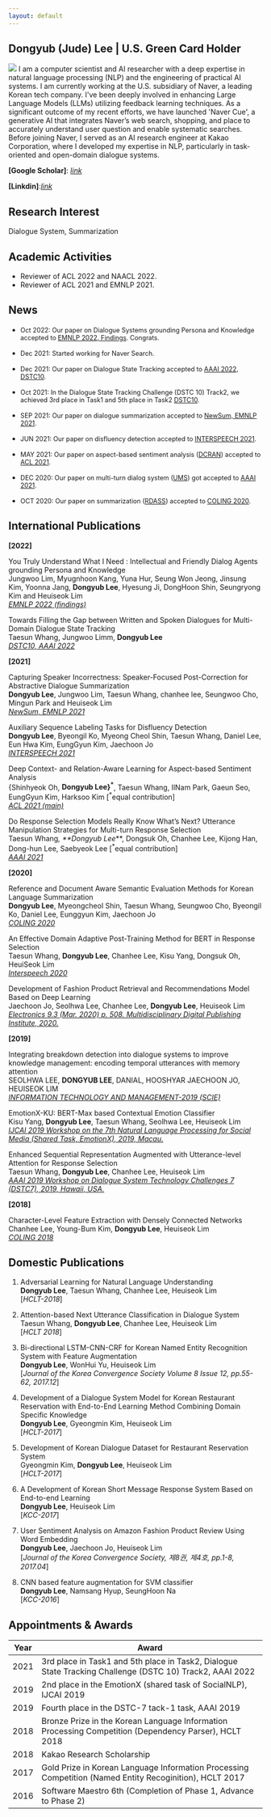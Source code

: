```yaml
---
layout: default
---
```


## Dongyub (Jude) Lee | U.S. Green Card Holder

<img class="profile-picture" src="profile.jpg">
I am a computer scientist and AI researcher with a deep expertise in natural language processing (NLP) and the engineering of practical AI systems. I am currently working at the U.S. subsidiary of Naver, a leading Korean tech company. I've been deeply involved in enhancing Large Language Models (LLMs) utilizing feedback learning techniques. As a significant outcome of my recent efforts, we have launched 'Naver Cue', a generative AI that integrates Naver’s web search, shopping, and place to accurately understand user question and enable systematic searches. Before joining Naver, I served as an AI research engineer at Kakao Corporation, where I developed my expertise in NLP, particularly in task-oriented and open-domain dialogue systems.

**[Google Scholar]**: [*link*](https://scholar.google.com/citations?user=Pz8yVqYAAAAJ&hl=en)

**[Linkdin]**:[*link*](https://www.linkedin.com/in/dongyub-lee-56a65810a/)

## Research Interest
Dialogue System, Summarization

## Academic Activities
- Reviewer of ACL 2022 and NAACL 2022.
- Reviewer of ACL 2021 and EMNLP 2021.

## News

* <span style = "font-size:0.9em">Oct 2022: Our paper on Dialogue Systems grounding Persona and Knowledge accepted to [EMNLP 2022, Findings](https://2022.emnlp.org/). Congrats.<br></span>


* <span style = "font-size:0.9em">Dec 2021: Started working for Naver Search. <br></span>


* <span style = "font-size:0.9em">Dec 2021: Our paper on Dialogue State Tracking accepted to [AAAI 2022, DSTC10](https://dstc10.dstc.community/home).<br></span>

* <span style = "font-size:0.9em">Oct 2021: In the Dialogue State Tracking Challenge (DSTC 10) Track2, we achieved 3rd place in Task1 and 5th place in Task2 [DSTC10](https://dstc10.dstc.community/home).<br></span>
* <span style = "font-size:0.9em">SEP 2021: Our paper on dialogue summarization accepted to [NewSum, EMNLP 2021](https://aclanthology.org/2021.newsum-1.8/).<br></span>
* <span style = "font-size:0.9em">JUN 2021: Our paper on disfluency detection accepted to [INTERSPEECH 2021](https://www.interspeech2021.org/).<br></span>
* <span style = "font-size:0.9em">MAY 2021: Our paper on aspect-based sentiment analysis ([DCRAN](https://aclanthology.org/2021.acl-short.63.pdf)) accepted to [ACL 2021](https://2021.aclweb.org/).<br></span>
* <span style = "font-size:0.9em">DEC 2020: Our paper on multi-turn dialog system ([UMS](https://arxiv.org/pdf/2009.04703.pdf)) got accepted to [AAAI 2021](https://aaai.org/Conferences/AAAI-21/).<br></span>
* <span style = "font-size:0.9em">OCT 2020: Our paper on summarization ([RDASS](https://www.aclweb.org/anthology/2020.coling-main.491.pdf)) accepted to [COLING 2020](https://coling2020.org/).<br></span>
<!--* <span style = "font-size:0.9em">JUL 2020: Our paper on multi-turn dialog system got accepted to [INTERSPEECH 2020](http://www.interspeech2020.org/).<br></span>-->
<!--* <span style = "font-size:0.9em">AUG 2019: Our system ranked 2nd place at [EmotionX](https://sites.google.com/view/emotionx2019/) (shared task of [SocialNLP@IJCAI2019](https://sites.google.com/site/socialnlp2019/)).<br></span>-->

## International Publications

**[2022]**

You Truly Understand What I Need : Intellectual and Friendly Dialog Agents grounding Persona and Knowledge <br>
Jungwoo Lim, Myugnhoon Kang, Yuna Hur, Seung Won Jeong, Jinsung Kim, Yoonna Jang, **Dongyub Lee**, Hyesung Ji, DongHoon Shin, Seungryong Kim and Heuiseok Lim <br>
[*EMNLP 2022 (findings)*](https://2022.emnlp.org/)

Towards Filling the Gap between Written and Spoken Dialogues for Multi-Domain Dialogue State Tracking <br>
Taesun Whang, Jungwoo Limm, **Dongyub Lee** <br>
[*DSTC10, AAAI 2022*](https://aaai.org/Conferences/AAAI-22/)

**[2021]**

Capturing Speaker Incorrectness: Speaker-Focused Post-Correction for Abstractive Dialogue Summarization <br>
**Dongyub Lee**, Jungwoo Lim, Taesun Whang, chanhee lee, Seungwoo Cho, Mingun Park and Heuiseok Lim <br>
[*NewSum, EMNLP 2021*](https://aclanthology.org/2021.newsum-1.8/)


Auxiliary Sequence Labeling Tasks for Disfluency Detection <br>
**Dongyub Lee**, Byeongil Ko, Myeong Cheol Shin, Taesun Whang, Daniel Lee, Eun Hwa Kim, EungGyun Kim, Jaechoon Jo <br>
[*INTERSPEECH 2021*](https://arxiv.org/abs/2011.04512)

Deep Context- and Relation-Aware Learning for Aspect-based Sentiment Analysis <br>
{Shinhyeok Oh, **Dongyub Lee}<sup>*</sup>**, Taesun Whang, IlNam Park, Gaeun Seo, EungGyun Kim, Harksoo Kim [<sup>*</sup>equal contribution] <br>
[*ACL 2021 (main)*](http://arxiv.org/abs/2106.03806)

Do Response Selection Models Really Know What’s Next? Utterance Manipulation Strategies for Multi-turn Response Selection <br>
Taesun Whang<sup>*</sup>, **Dongyub Lee<sup>*</sup>**, Dongsuk Oh, Chanhee Lee, Kijong Han, Dong-hun Lee, Saebyeok Lee [<sup>*</sup>equal contribution] <br>
[*AAAI 2021*](https://arxiv.org/abs/2009.04703)

**[2020]**

Reference and Document Aware Semantic Evaluation Methods for Korean Language Summarization<br>
**Dongyub Lee**, Myeongcheol Shin, Taesun Whang, Seungwoo Cho, Byeongil Ko, Daniel Lee, Eunggyun Kim, Jaechoon Jo<br>
[*COLING 2020*](https://www.aclweb.org/anthology/2020.coling-main.491/)


An Effective Domain Adaptive Post-Training Method for BERT in Response Selection<br>
Taesun Whang, **Dongyub Lee**, Chanhee Lee, Kisu Yang, Dongsuk Oh, HeuiSeok Lim<br>
[*Interspeech 2020*](https://arxiv.org/abs/1908.04812v2)

Development of Fashion Product Retrieval and Recommendations Model Based on Deep Learning<br>
Jaechoon Jo, Seolhwa Lee, Chanhee Lee, **Dongyub Lee**, Heuiseok Lim<br>
[*Electronics 9.3 (Mar. 2020) p. 508. Multidisciplinary Digital Publishing Institute, 2020.*](https://www.mdpi.com/2079-9292/9/3/508)

**[2019]**

Integrating breakdown detection into dialogue systems to improve knowledge management: encoding temporal utterances with memory attention<br>
SEOLHWA LEE, **DONGYUB LEE**, DANIAL, HOOSHYAR JAECHOON JO, HEUISEOK LIM <br>
[*INFORMATION TECHNOLOGY AND MANAGEMENT-2019 (SCIE)*](https://link.springer.com/article/10.1007/s10799-019-00308-x)

EmotionX-KU: BERT-Max based Contextual Emotion Classifier<br>
Kisu Yang, **Dongyub Lee**, Taesun Whang, Seolhwa Lee, Heuiseok Lim<br>
[*IJCAI 2019 Workshop on the 7th Natural Language Processing for Social Media (Shared Task, EmotionX), 2019, Macau.*](https://arxiv.org/pdf/1906.11565.pdf) 

Enhanced Sequential Representation Augmented with Utterance-level Attention for Response Selection<br>
Taesun Whang, **Dongyub Lee**, Chanhee Lee, Heuiseok Lim<br>
[*AAAI 2019 Workshop on Dialogue System Technology Challenges 7 (DSTC7), 2019, Hawaii, USA.*](http://workshop.colips.org/dstc7/papers/15.pdf)


**[2018]**

Character-Level Feature Extraction with Densely Connected Networks<br>
Chanhee Lee, Young-Bum Kim, **Dongyub Lee**, Heuiseok Lim<br>
[*COLING 2018*](https://www.aclweb.org/anthology/C18-1273/)

## Domestic Publications
1. Adversarial Learning for Natural Language Understanding<br>
**Dongyub Lee**, Taesun Whang, Chanhee Lee, Heuiseok Lim<br>
[*HCLT-2018*]

2. Attention-based Next Utterance Classification in Dialogue System <br>
Taesun Whang, **Dongyub Lee**, Chanhee Lee, Heuiseok Lim<br>
[*HCLT 2018*] 

3. Bi-directional LSTM-CNN-CRF for Korean Named Entity Recognition System with Feature Augmentation<br>
**Dongyub Lee**, WonHui Yu, Heuiseok Lim<br>
[*Journal of the Korea Convergence Society Volume 8 Issue 12, pp.55-62, 2017.12*]

4. Development of a Dialogue System Model for Korean Restaurant Reservation with End-to-End Learning Method Combining Domain Specific Knowledge <br>
**Dongyub Lee**, Gyeongmin Kim, Heuiseok Lim<br>
[*HCLT-2017*]

5. Development of Korean Dialogue Dataset for Restaurant Reservation System <br>
Gyeongmin Kim, **Dongyub Lee**, Heuiseok Lim<br>
[*HCLT-2017*]

6. A Development of Korean Short Message Response System Based on End-to-end Learning <br>
**Dongyub Lee**, Heuiseok Lim<br>
[*KCC-2017*]

7. User Sentiment Analysis on Amazon Fashion Product Review Using Word Embedding<br>
**Dongyub Lee**, Jaechoon Jo, Heuiseok Lim<br>
[*Journal of the Korea Convergence Society, 제8권, 제4호, pp.1-8, 2017.04*]

8. CNN based feature augmentation for SVM classifier<br>
**Dongyub Lee**, Namsang Hyup, SeungHoon Na<br>
[*KCC-2016*]

## Appointments & Awards

Year | Award
:-----:|-------
2021 | 3rd place in Task1 and 5th place in Task2, Dialogue State Tracking Challenge (DSTC 10) Track2, AAAI 2022
2019 | 2nd place in the EmotionX (shared task of SocialNLP), IJCAI 2019   
2019 | Fourth place in the DSTC-7 tack-1 task, AAAI 2019
2018 | Bronze Prize in the Korean Language Information Processing Competition (Dependency Parser), HCLT 2018
2018 | Kakao Research Scholarship
2017 | Gold Prize in Korean Language Information Processing Competition (Named Entity Recoginition), HCLT 2017
2016 | Software Maestro 6th (Completion of Phase 1, Advance to Phase 2)



 <!-- This is a [link](http://google.com). Something *italics* and something **bold**.-->
 <!-- Here is a horizontal rule --- -->
 <!-- Here is a blockquote> To a great mind, nothing is little -->
